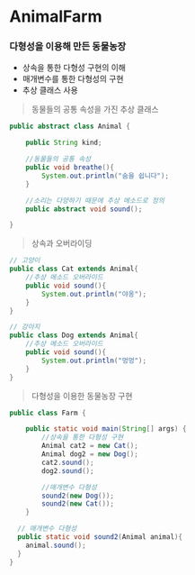 # AnimalFarm

### 다형성을 이용해 만든 동물농장

- 상속을 통한 다형성 구현의 이해
- 매개변수를 통한 다형성의 구현
- 추상 클래스 사용

> 동물들의 공통 속성을 가진 추상 클래스

```java
public abstract class Animal {

	public String kind;

	//동물들의 공통 속성
	public void breathe(){
		System.out.println("숨을 쉽니다");
	}

	//소리는 다양하기 때문에 추상 메소드로 정의
	public abstract void sound();

}
```

> 상속과 오버라이딩

```java
// 고양이
public class Cat extends Animal{
	//추상 메소드 오버라이드
	public void sound(){
		System.out.println("야옹");
	}
}

// 강아지
public class Dog extends Animal{
	//추상 메소드 오버라이드
	public void sound(){
		System.out.println("멍멍");
	}
}
```

> 다형성을 이용한 동물농장 구현

```java
public class Farm {

	public static void main(String[] args) {
		//상속을 통한 다형성 구현
		Animal cat2 = new Cat();
		Animal dog2 = new Dog();
		cat2.sound();
		dog2.sound();

		//매개변수 다형성
		sound2(new Dog());
		sound2(new Cat());
	}

  // 매개변수 다형성
  public static void sound2(Animal animal){
  	animal.sound();
  }
}
```
